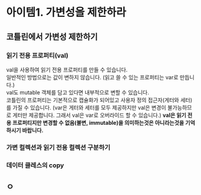 # 아이템1. 가변성을 제한하라

## 코틀린에서 가변성 제한하기
### 읽기 전용 프로퍼티(val)
val을 사용하여 읽기 전용 프로퍼티를 만들 수 있습니다.<br>
일반적인 방법으로는 값이 변하지 않습니다.
(읽고 쓸 수 있는 프로퍼티는 var로 만듭니다.)<br>
val도 mutable 객체를 담고 있다면 내부적으로 변할 수 있습니다.<br>
코틀린의 프로퍼티는 기본적으로 캡슐화가 되어있고 사용자 정의 접근자(게터와 세터)를 가질 수 있습니다.
(var은 게터와 세터를 모두 제공하지만 val은 변경이 불가능하므로 게터만 제공합니다. 그래서 val은 var로 오버라이드 할 수 있습니다.)
<b>val은 읽기 전용 프로퍼티지만 변경할 수 없음(불변, immutable)을 의미하는것은 아니라는것을 기억하시기 바랍니다.


### 가변 컬렉션과 읽기 전용 컬렉션 구분하기
### 데이터 클레스의 copy





## ㅇ
